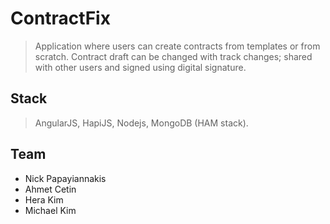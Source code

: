 # ContractFix

> Application where users can create contracts from templates or from scratch. Contract draft can be changed with track changes; shared with other users and signed using digital signature.


## Stack

> AngularJS, HapiJS, Nodejs, MongoDB (HAM stack).


## Team

  - Nick Papayiannakis
  - Ahmet Cetin
  - Hera Kim
  - Michael Kim
